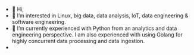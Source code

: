 - 👋 Hi,
- 👀 I’m interested in Linux, big data, data analysis, IoT, data engineering & software engineering.
- 🌱 I’m currently experienced with Python from an analytics and data engineering perspective. I am also experienced with using Golang for highly concurrent data processing and data ingestion.
- 
<!---
zwilson999/zwilson999 is a ✨ special ✨ repository because its `README.md` (this file) appears on your GitHub profile.
You can click the Preview link to take a look at your changes.
--->
